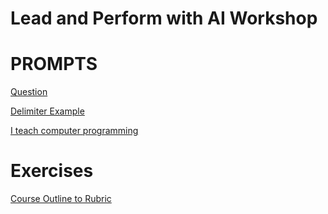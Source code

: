 # Lead and Perform with AI Workshop

# PROMPTS

[Question](Question.md)

[Delimiter Example](Delimiter-Example.md)

[I teach computer programming](software-engineering-teacher.md)

# Exercises
[Course Outline to Rubric](CourseOutlineToRubric.md)